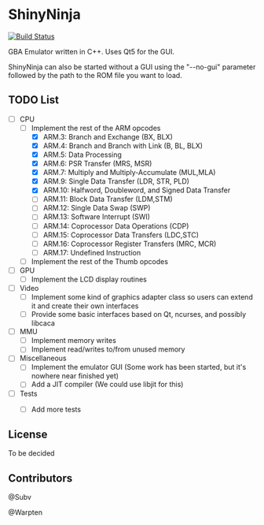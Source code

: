 ShinyNinja
===========
[![Build Status](https://travis-ci.org/Subv/shiny-ninja.svg?branch=master)](https://travis-ci.org/Subv/shiny-ninja)

GBA Emulator written in C++.
Uses Qt5 for the GUI.

ShinyNinja can also be started without a GUI using the "--no-gui" parameter followed by the path to the ROM file you want to load.


TODO List
---------
- [ ] CPU
  * [ ] Implement the rest of the ARM opcodes
    * [x] ARM.3: Branch and Exchange (BX, BLX)
    * [x] ARM.4: Branch and Branch with Link (B, BL, BLX)
    * [x] ARM.5: Data Processing
    * [x] ARM.6: PSR Transfer (MRS, MSR)
    * [x] ARM.7: Multiply and Multiply-Accumulate (MUL,MLA)
    * [x] ARM.9: Single Data Transfer (LDR, STR, PLD)
    * [x] ARM.10: Halfword, Doubleword, and Signed Data Transfer
    * [ ] ARM.11: Block Data Transfer (LDM,STM)
    * [ ] ARM.12: Single Data Swap (SWP)
    * [ ] ARM.13: Software Interrupt (SWI)
    * [ ] ARM.14: Coprocessor Data Operations (CDP)
    * [ ] ARM.15: Coprocessor Data Transfers (LDC,STC)
    * [ ] ARM.16: Coprocessor Register Transfers (MRC, MCR)
    * [ ] ARM.17: Undefined Instruction
  * [ ] Implement the rest of the Thumb opcodes
- [ ] GPU
  * [ ] Implement the LCD display routines
- [ ] Video
  * [ ] Implement some kind of graphics adapter class so users can extend it and create their own interfaces
  * [ ] Provide some basic interfaces based on Qt, ncurses, and possibly libcaca
- [ ] MMU
  * [ ] Implement memory writes
  * [ ] Implement read/writes to/from unused memory
- [ ] Miscellaneous
  * [ ] Implement the emulator GUI (Some work has been started, but it's nowhere near finished yet)
  * [ ] Add a JIT compiler (We could use libjit for this)
- [ ] Tests
  * [ ] Add more tests
 

License
---------
To be decided


Contributors
---------
@Subv

@Warpten

